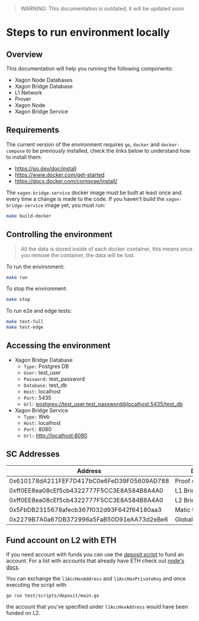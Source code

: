 > WARNING: This documentation is outdated, it will be updated soon

# Steps to run environment locally

## Overview

This documentation will help you running the following components:

- Xagon Node Databases
- Xagon Bridge Database
- L1 Network
- Prover
- Xagon Node
- Xagon Bridge Service

## Requirements

The current version of the environment requires `go`, `docker` and `docker-compose` to be previously installed, check the links below to understand how to install them:

- <https://go.dev/doc/install>
- <https://www.docker.com/get-started>
- <https://docs.docker.com/compose/install/>

The `xagon-bridge-service` docker image must be built at least once and every time a change is made to the code.
If you haven't build the `xagon-bridge-service` image yet, you must run:

```bash
make build-docker
```

## Controlling the environment

> All the data is stored inside of each docker container, this means once you remove the container, the data will be lost.

To run the environment:

```bash
make run
```

To stop the environment:

```bash
make stop
```

To run e2e and edge tests:

```bash
make test-full
make test-edge
```

## Accessing the environment

- Xagon Bridge Database 
  - `Type:` Postgres DB
  - `User:` test_user
  - `Password:` test_password
  - `Database:` test_db
  - `Host:` localhost
  - `Port:` 5435
  - `Url:` <postgres://test_user:test_password@localhost:5435/test_db>
- Xagon Bridge Service
  - `Type:` Web
  - `Host:` localhost
  - `Port:` 8080
  - `Url:` <http://localhost:8080>

## SC Addresses

| Address | Description |
|---|---|
| 0x610178dA211FEF7D417bC0e6FeD39F05609AD788 | Proof of Efficiency |
| 0xff0EE8ea08cEf5cb4322777F5CC3E8A584B8A4A0 | L1 Bridge |
| 0xff0EE8ea08cEf5cb4322777F5CC3E8A584B8A4A0 | L2 Bridge |
| 0x5FbDB2315678afecb367f032d93F642f64180aa3 | Matic token |
| 0x2279B7A0a67DB372996a5FaB50D91eAA73d2eBe6 | GlobalExitRootManager |


## Fund account on L2 with ETH

If you need account with funds you can use the [deposit script](https://github.com/0xPolygonHermez/zkevm-bridge-service/blob/develop/test/scripts/deposit/main.go)
to fund an account.
For a list with accounts that already have ETH check out [node's docs](https://github.com/0xPolygonHermez/zkevm-node/blob/develop/docs/running_local.md#accounts).

You can exchange the `l1AccHexAddress` and `l1AccHexPrivateKey` and once executing the script with
```
go run test/scripts/deposit/main.go
```
the account that you've specified under `l1AccHexAddress` would have been funded on L2.

